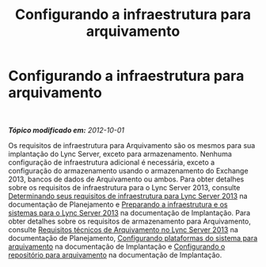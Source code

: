 ﻿---
title: Configurando a infraestrutura para arquivamento
TOCTitle: Configurando a infraestrutura para arquivamento
ms:assetid: d3995b0d-52c4-49f9-8d33-ea8d77c65a9d
ms:mtpsurl: https://technet.microsoft.com/pt-br/library/JJ205287(v=OCS.15)
ms:contentKeyID: 49308216
ms.date: 05/19/2016
mtps_version: v=OCS.15
ms.translationtype: HT
---

# Configurando a infraestrutura para arquivamento

 

_**Tópico modificado em:** 2012-10-01_

Os requisitos de infraestrutura para Arquivamento são os mesmos para sua implantação do Lync Server, exceto para armazenamento. Nenhuma configuração de infraestrutura adicional é necessária, exceto a configuração do armazenamento usando o armazenamento do Exchange 2013, bancos de dados de Arquivamento ou ambos. Para obter detalhes sobre os requisitos de infraestrutura para o Lync Server 2013, consulte [Determinando seus requisitos de infraestrutura para Lync Server 2013](lync-server-2013-determining-your-infrastructure-requirements.md) na documentação de Planejamento e [Preparando a infraestrutura e os sistemas para o Lync Server 2013](lync-server-2013-preparing-the-infrastructure-and-systems.md) na documentação de Implantação. Para obter detalhes sobre os requisitos de armazenamento para Arquivamento, consulte [Requisitos técnicos de Arquivamento no Lync Server 2013](lync-server-2013-technical-requirements-for-archiving.md) na documentação de Planejamento, [Configurando plataformas do sistema para arquivamento](lync-server-2013-setting-up-system-platforms-for-archiving.md) na documentação de Implantação e [Configurando o repositório para arquivamento](lync-server-2013-setting-up-storage-for-archiving.md) na documentação de Implantação.

